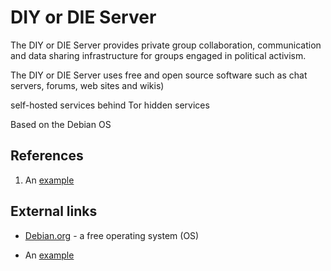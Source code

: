 DIY or DIE Server
==

The DIY or DIE Server provides private group collaboration, communication and data sharing infrastructure for groups engaged in political activism.

The DIY or DIE Server uses free and open source software such as chat servers, forums, web sites and wikis) 

self-hosted services behind Tor hidden services  



Based on the Debian OS 

References
--------
1.  An [example](http://url.com/ "Title")


External links
--------
*   [Debian.org](http://www.debian.org/ "Debian.org") - a free operating system (OS)

*   An [example](http://url.com/ "Title")
